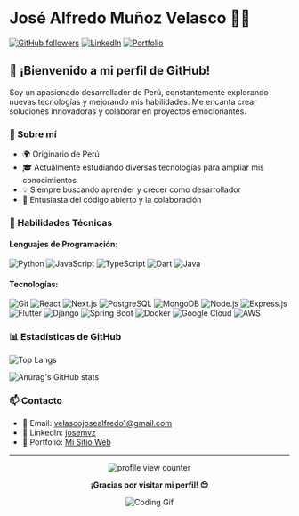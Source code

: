 # José Alfredo Muñoz Velasco 👨‍💻

[![GitHub followers](https://img.shields.io/github/followers/JaflMVZ?label=Follow&style=social)](https://github.com/JaflMVZ)
[![LinkedIn](https://img.shields.io/badge/-LinkedIn-blue?style=flat-square&logo=Linkedin&logoColor=white&link=https://www.linkedin.com/in/josemvz)](https://www.linkedin.com/in/josemvz)
[![Portfolio](https://img.shields.io/badge/-Portfolio-green?style=flat-square&logo=react&logoColor=white&link=https://benevolent-pastelito-8d9eea.netlify.app/)](https://benevolent-pastelito-8d9eea.netlify.app/)

## 👋 ¡Bienvenido a mi perfil de GitHub!

Soy un apasionado desarrollador de Perú, constantemente explorando nuevas tecnologías y mejorando mis habilidades. Me encanta crear soluciones innovadoras y colaborar en proyectos emocionantes.

### 🚀 Sobre mí

- 🌍 Originario de Perú
- 🎓 Actualmente estudiando diversas tecnologías para ampliar mis conocimientos
- 💡 Siempre buscando aprender y crecer como desarrollador
- 🌱 Entusiasta del código abierto y la colaboración

### 💼 Habilidades Técnicas

#### Lenguajes de Programación:
![Python](https://img.shields.io/badge/-Python-3776AB?style=flat-square&logo=Python&logoColor=white)
![JavaScript](https://img.shields.io/badge/-JavaScript-F7DF1E?style=flat-square&logo=javascript&logoColor=black)
![TypeScript](https://img.shields.io/badge/-TypeScript-3178C6?style=flat-square&logo=typescript&logoColor=white)
![Dart](https://img.shields.io/badge/-Dart-0175C2?style=flat-square&logo=dart&logoColor=white)
![Java](https://img.shields.io/badge/-Java-007396?style=flat-square&logo=java&logoColor=white)

#### Tecnologías:
![Git](https://img.shields.io/badge/-Git-F05032?style=flat-square&logo=git&logoColor=white)
![React](https://img.shields.io/badge/-React-61DAFB?style=flat-square&logo=react&logoColor=black)
![Next.js](https://img.shields.io/badge/-Next.js-000000?style=flat-square&logo=next.js&logoColor=white)
![PostgreSQL](https://img.shields.io/badge/-PostgreSQL-336791?style=flat-square&logo=postgresql&logoColor=white)
![MongoDB](https://img.shields.io/badge/-MongoDB-47A248?style=flat-square&logo=mongodb&logoColor=white)
![Node.js](https://img.shields.io/badge/-Node.js-339933?style=flat-square&logo=Node.js&logoColor=white)
![Express.js](https://img.shields.io/badge/-Express.js-000000?style=flat-square&logo=express&logoColor=white)
![Flutter](https://img.shields.io/badge/-Flutter-02569B?style=flat-square&logo=flutter&logoColor=white)
![Django](https://img.shields.io/badge/-Django-092E20?style=flat-square&logo=django&logoColor=white)
![Spring Boot](https://img.shields.io/badge/-Spring%20Boot-6DB33F?style=flat-square&logo=spring&logoColor=white)
![Docker](https://img.shields.io/badge/-Docker-2496ED?style=flat-square&logo=docker&logoColor=white)
![Google Cloud](https://img.shields.io/badge/-Google%20Cloud-4285F4?style=flat-square&logo=google-cloud&logoColor=white)
![AWS](https://img.shields.io/badge/-AWS-232F3E?style=flat-square&logo=amazon-aws&logoColor=white)

### 📊 Estadísticas de GitHub

 ![Top Langs](https://github-readme-stats.vercel.app/api/top-langs/?username=JalfMVZ&layout=compact)

![Anurag's GitHub stats](https://github-readme-stats.vercel.app/api?username=JalfMVZ&show_icons=true&theme=radical)

### 📫 Contacto

- 📧 Email: velascojosealfredo1@gmail.com
- 🔗 LinkedIn: [josemvz](https://www.linkedin.com/in/josemvz)
- 💼 Portfolio: [Mi Sitio Web](https://benevolent-pastelito-8d9eea.netlify.app/)

---

<div align="center">
  <img src="https://komarev.com/ghpvc/?username=JaflMVZ&color=blueviolet&style=flat-square&label=PROFILE+VIEWS" alt="profile view counter">
</div>

<div align="center">
  
  **¡Gracias por visitar mi perfil! 😊**
  
  ![Coding Gif](https://media.giphy.com/media/ZVik7pBtu9dNS/giphy.gif)
</div>